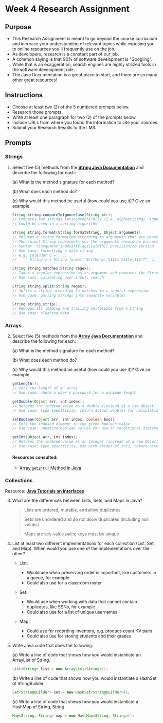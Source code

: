 # Week 4 Research Assignment

## Purpose

* This Research Assignment is meant to go beyond the course curriculum and increase your understanding of relevant topics while exposing you to online resources you'll frequently use on the job. 
* As developers, research is a constant part of our job. 
* A common saying is that 90% of software development is "Googling".  While that is an exaggeration, search engines are highly utilized tools in the software development role.   
* The Java Documentation is a great place to start, and there are so many other great resources!


## Instructions

* Choose at least two (2) of the 5 numbered prompts below.
* Research those prompts.
* Write at least one paragraph for two (2) of the prompts below
* Include URLs from where you found the information to cite your sources. 
* Submit your Research Results to the LMS.

## Prompts

### Strings

1. Select five (5) methods from the [**String Java Documentation**](https://docs.oracle.com/en/java/javase/17/docs/api/java.base/java/lang/String.html) and describe the following for each: 

    (a) What is the method signature for each method?

    (b) What does each method do? 

    (c) Why would this method be useful (how could you use it)?  Give an example.

    ```java
    String string.compareToIgnoreCase(String str);
    // Compares two strings lexicographically (i.e. alphaetizing), ignoring case
    // Could be used in a sorting algorithm

    String string.format(String formatString, Object arguments);
    // Returns a string formatted according to arguments that are passed
    // The format String represents how the arguments should be processed and inserted into text
    // Syntax: %[argument_index$][flags][width][.precision]conversion
    // Use case: formatting a date string
    // e.g. Calendar c = ...;
    //      String s = String.format("Birthday: %1$tm %1$te $1$tY", );

    String string.matches(String regex);
    // Takes a regular expression as an argument and compares the String to it
    // Use case: validating user input, search

    String string.split(String regex);
    // Splits a string according to matches to a regular expression
    // Use case: parsing strings into separate variables

    String string.strip();
    // Removes all leading and trailing whitespace from a string
    // Use case: cleaning data
    ```


### Arrays

2. Select five (5)  methods from the [**Array Java Documentation**](https://docs.oracle.com/en/java/javase/17/docs/api/java.base/java/lang/reflect/Array.html) and describe the following for each: 

    (a) What is the method signature for each method?

    (b) What does each method do? 

    (c) Why would this method be useful (how could you use it)? Give an example.

    ```java
    getLength();
    // Gets the length of an array
    // Use case: check a user's password for a minimum length

    getDouble(Object arr, int index);
    // Returns the indexed value as a double (instead of a raw Object)
    // Use case: type specificity, return actual doubles for calculations

    setBoolean(Object arr, int index, boolean bool)
    // Sets the indexed element to the given boolean value
    // Use case: updating boolean values for use in conditional statements

    getInt(Object arr, int index);
    // Returns the indexed value as an integer (instead of a raw Object)
    // Use case: type specificity, use with arrays of ints, return actual ints for use in calculations
    ```

    #### Resources consulted: 

    * [Array `getInt()` Method in Java](https://www.geeksforgeeks.org/array-getint-method-in-java/)

### Collections 

Resource: [**Java Tutorials on Interfaces**](https://docs.oracle.com/javase/tutorial/collections/interfaces/index.html)

3. What are the differences between Lists, Sets, and Maps in Java?

    > Lists are ordered, mutable, and allow duplicates.
    >
    > Sets are unordered and do not allow duplicates (including null values)
    >
    > Maps are key-value pairs; keys must be unique

4. List at least two different implementations for each collection (List, Set, and Map). When would you use one of the implementations over the other?

    * List: 
        * Would use when preserving order is important, like customers in a queue, for example
        * Could also use for a classroom roster

    * Set: 
        * Would use when working with data that cannot contain duplicates, like SSNs, for example
        * Could also use for a list of unique usernames

    * Map: 
        * Could use for recording inventory, e.g. product-count KV pairs
        * Could also use for storing students and their grades

5. Write Java code that does the following:

    (a) Write a line of code that shows how you would instantiate an ArrayList of String.

    ```java
    List<String> list = new ArrayList<String>();
    ```

    (b) Write a line of code that shows how you would instantiate a HashSet of StringBuilder.

    ```java
    Set<StringBuilder> set = new HashSet<StringBuilder>();
    ```

    (c) Write a line of code that shows how you would instantiate a HashMap of String, String.

    ```java
    Map<String, String> map = new HashMap<String, String>();
    ```

